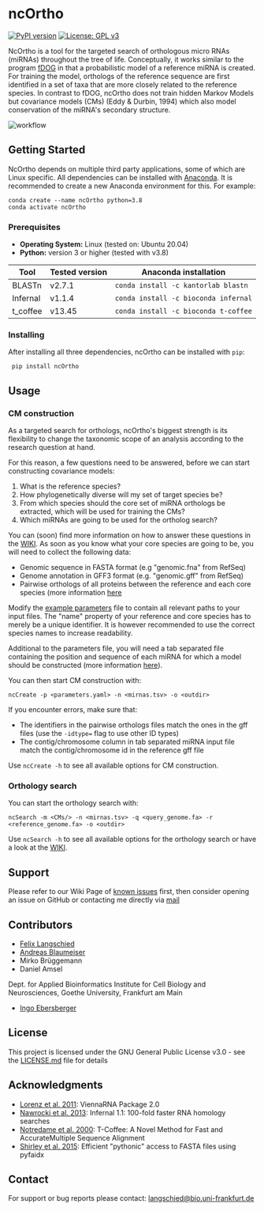 # ncOrtho
[![PyPI version](https://badge.fury.io/py/ncOrtho.png)](https://pypi.org/project/ncOrtho/)
[![License: GPL v3](https://img.shields.io/badge/License-GPLv3-blue.svg)](https://www.gnu.org/licenses/gpl-3.0)

NcOrtho is a tool for the targeted search of orthologous micro RNAs (miRNAs) throughout the tree of life. 
Conceptually, it works similar to the program [fDOG](https://github.com/BIONF/fDOG) in that a probabilistic model of 
a reference miRNA is created. For training the model, orthologs of the reference sequence are first identified in 
a set of taxa that are more closely related to the reference species. In contrast to fDOG, ncOrtho does not train hidden 
Markov Models but covariance models (CMs) (Eddy & Durbin, 1994) 
which also model conservation of the miRNA's secondary structure.

![workflow](https://github.com/felixlangschied/ncortho/blob/master/ncOrtho/docs/ncortho_white.png)

## Getting Started
NcOrtho depends on multiple third party applications, some of which are Linux specific.
All dependencies can be installed with [Anaconda](https://www.anaconda.com/).
It is recommended to create a new Anaconda environment for this. For example:
```
conda create --name ncOrtho python=3.8
conda activate ncOrtho
```

### Prerequisites
* **Operating System:** Linux (tested on: Ubuntu 20.04)
* **Python:** version 3 or higher (tested with v3.8)

Tool | Tested version | Anaconda installation
------------ | ------------- | -------------
BLASTn | v2.7.1 | `conda install -c kantorlab blastn`
Infernal | v1.1.4 | `conda install -c bioconda infernal`
t_coffee | v13.45 | `conda install -c bioconda t-coffee`

### Installing

After installing all three dependencies, ncOrtho can be installed with `pip`:
```
 pip install ncOrtho
```

## Usage
### CM construction
As a targeted search for orthologs, ncOrtho's biggest strength is its flexibility to change the taxonomic 
scope of an analysis according to the research question at hand.

For this reason, a few questions need to be answered, before we can start constructing covariance models:
1. What is the reference species?
2. How phylogenetically diverse will my set of target species be?
3. From which species should the core set of miRNA orthologs be extracted, which will be used for training the CMs?
4. Which miRNAs are going to be used for the ortholog search?

You can (soon) find more information on how to answer these questions in the 
[WIKI](https://github.com/felixlangschied/ncortho/wiki/Creating-miRNA-covariance-models#choosing-core-species).
As soon as you know what your core species are going to be, you will need to collect the following data:

* Genomic sequence in FASTA format (e.g "genomic.fna" from RefSeq)
* Genome annotation in GFF3 format (e.g. "genomic.gff" from RefSeq)
* Pairwise orthologs of all proteins between the reference and each core species (more information 
[here](https://github.com/felixlangschied/ncortho/wiki/Input-Data#pairwise-orthologs)

Modify the [example parameters](ncOrtho/coreset/example_parameters.yaml) file to contain all 
relevant paths to your input files. The "name" property of your reference and core species has to merely be a 
unique identifier. It is however recommended to use the correct species names to increase readability.

Additional to the parameters file, you will need a tab separated file containing the position and sequence of each 
miRNA for which a model should be constructed (more information 
[here](https://github.com/felixlangschied/ncortho/wiki/Input-Data#reference-mirnas)). 

You can then start CM construction with:
```
ncCreate -p <parameters.yaml> -n <mirnas.tsv> -o <outdir>
```
If you encounter errors, make sure that:
* The identifiers in the pairwise orthologs files match the ones in the gff files (use the `-idtype=` flag to use other
ID types)
* The contig/chromosome column in tab separated miRNA input file match the contig/chromosome id 
in the reference gff file

Use `ncCreate -h` to see all available options for CM construction.

### Orthology search

You can start the orthology search with:
```
ncSearch -m <CMs/> -n <mirnas.tsv> -q <query_genome.fa> -r <reference_genome.fa> -o <outdir>
```

Use `ncSearch -h` to see all available options for the orthology search or have a look at the 
[WIKI](https://github.com/felixlangschied/ncortho/wiki/Running-the-orthology-search).

## Support

Please refer to our Wiki Page of [known issues](https://github.com/felixlangschied/ncortho/wiki/Known-Issues) first, 
then consider opening an issue on GitHub or contacting me directly via [mail](langschied@bio.uni-frankfurt.de)

## Contributors

* [Felix Langschied](https://github.com/felixlangschied)
* [Andreas Blaumeiser](https://github.com/acblaumeiser)
* Mirko Brüggemann
* Daniel Amsel

Dept. for Applied Bioinformatics Institute for Cell Biology and Neurosciences, Goethe University, Frankfurt am Main

* [Ingo Ebersberger](https://www.bio.uni-frankfurt.de/43045195/Abt__Ebersberger___Biowissenschaften)
 
## License

This project is licensed under the GNU General Public License v3.0 - see the [LICENSE.md](LICENSE.md) file for details

## Acknowledgments

* [Lorenz et al. 2011](https://almob.biomedcentral.com/articles/10.1186/1748-7188-6-26): ViennaRNA Package 2.0
* [Nawrocki et al. 2013](https://academic.oup.com/bioinformatics/article/29/22/2933/316439): Infernal 1.1: 
100-fold faster RNA homology searches
* [Notredame et al. 2000](http://www.tcoffee.org/Publications/Pdf/tcoffee.pdf): T-Coffee: A Novel Method for Fast and 
AccurateMultiple Sequence Alignment
* [Shirley et al. 2015](https://peerj.com/preprints/970v1/): Efficient "pythonic" access to FASTA files using pyfaidx

## Contact

For support or bug reports please contact: [langschied@bio.uni-frankfurt.de](langschied@bio.uni-frankfurt.de)